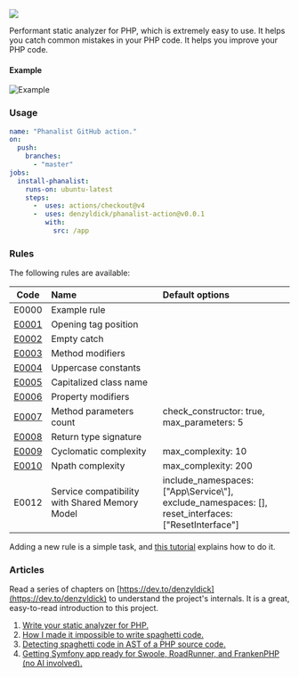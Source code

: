 <img src="https://raw.githubusercontent.com/denzyldick/phanalist/main/docs/branding/banner-cropped.png"/>

Performant static analyzer for PHP, which is extremely easy to use. It helps you catch common mistakes in your PHP code.
It helps you improve your PHP code.

#### Example
![Example](https://github.com/denzyldick/phanalist/blob/main/docs/branding/example.gif)

### Usage
```yaml
name: "Phanalist GitHub action."
on:
  push:
    branches:
      - "master"
jobs:
  install-phanalist:
    runs-on: ubuntu-latest
    steps:
      -  uses: actions/checkout@v4
      -  uses: denzyldick/phanalist-action@v0.0.1
         with:
           src: /app
```
### Rules

The following rules are available:

|                  Code                  | Name                                           | Default options                                                                                              |
|:--------------------------------------:|:-----------------------------------------------|:-------------------------------------------------------------------------------------------------------------|
|                 E0000                  | Example rule                                   |                                                                                                              |
| [E0001](https://github.com/denzyldick/phanalist/blob/main/src/rules/examples/e1/e1.md)  | Opening tag position                           |                                                                                                              |
| [E0002](https://github.com/denzyldick/phanalist/blob/main/src/rules/examples/e2/e2.md)  | Empty catch                                    |                                                                                                              |
| [E0003](https://github.com/denzyldick/phanalist/blob/main/src/rules/examples/e3/e3.md)  | Method modifiers                               |                                                                                                              |
|   [E0004](https://github.com/denzyldick/phanalist/blob/main/src/rules/examples/e4.md)    | Uppercase constants                            |                                                                                                              |
|   [E0005](https://github.com/denzyldick/phanalist/blob/main/src/rules/examples/e5.md)    | Capitalized class name                         |                                                                                                              |
| [E0006](https://github.com/denzyldick/phanalist/blob/main/src/rules/examples/e6/e6.md)  | Property modifiers                             |                                                                                                              |
| [E0007](https://github.com/denzyldick/phanalist/blob/main/src/rules/examples/e7/e7.md)  | Method parameters count                        | check_constructor: true, max_parameters: 5                                                                   |
|  [E0008](https://github.com/denzyldick/phanalist/blob/main/src/rules/examples/e8/e8.md)  | Return type signature                          |                                                                                                              |
| [E0009](https://github.com/denzyldick/phanalist/blob/main/src/rules/examples/e9/e9.md)  | Cyclomatic complexity                          | max_complexity: 10                                                                                           |
| [E0010](https://github.com/denzyldick/phanalist/blob/main/src/rules/examples/e10/e10.md) | Npath complexity                               | max_complexity: 200                                                                                          |
|                 E0012                  | Service compatibility with Shared Memory Model | include_namespaces: ["App\\Service\\"],<br/>exclude_namespaces: [],<br/>reset_interfaces: ["ResetInterface"] |

Adding a new rule is a simple task, and [this tutorial](./docs/adding_new_rule.md) explains how to do it.


### Articles

Read a series of chapters on [https://dev.to/denzyldick](https://dev.to/denzyldick) to understand the project's internals. It 
is a great, easy-to-read introduction to this project. 

1. [Write your static analyzer for PHP.](https://dev.to/denzyldick/the-beginning-of-my-php-static-analyzer-in-rust-5bp8)
2. [How I made it impossible to write spaghetti code.](https://dev.to/denzyldick/how-i-made-it-impossible-to-write-spaghetti-code-dg4)
3. [Detecting spaghetti code in AST of a PHP source code.](https://dev.to/denzyldick/traversing-an-ast-of-php-source-code-2kee)
4. [Getting Symfony app ready for Swoole, RoadRunner, and FrankenPHP (no AI involved).](https://dev.to/sergiid/getting-symfony-app-ready-for-swoole-roadrunner-and-frankenphp-no-ai-involved-2d0g)
